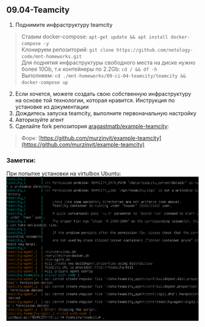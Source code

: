 ## 09.04-Teamcity</br>
1. Поднимите инфраструктуру teamcity</br>
> Ставим docker-compose: `apt-get update && apt install docker-compose -y` </br>
> Клонируем репозиторий: `git clone https://github.com/netology-code/mnt-homeworks.git` </br>
> Для поднятия инфраструктуры свободного места на диске нужно более 10Gb, т.к контейнеры по 2.2Gb: `cd / && df -h` </br> 
> Выполняем: `cd ./mnt-homeworks/09-ci-04-teamcity/teamcity && docker-compose up` </br> 

2. Если хочется, можете создать свою собственную инфраструктуру на основе той технологии, которая нравится. Инструкция по установке из документации </br>
3. Дождитесь запуска teamcity, выполните первоначальную настройку </br>
4. Авторизуйте агент </br>
5. Сделайте fork репозитория [aragastmatb/example-teamcity](https://github.com/aragastmatb/example-teamcity): </br>
> Форк: [https://github.com/murzinvit/example-teamcity](https://github.com/murzinvit/example-teamcity) </br>

### Заметки:
При попытке установки на virtulbox Ubuntu:
![screen](https://github.com/murzinvit/screen/blob/ba203c3de3f2d5a2e3585d6ef0e6857f277beeb1/Error_in_enviroment_deploy.png)
